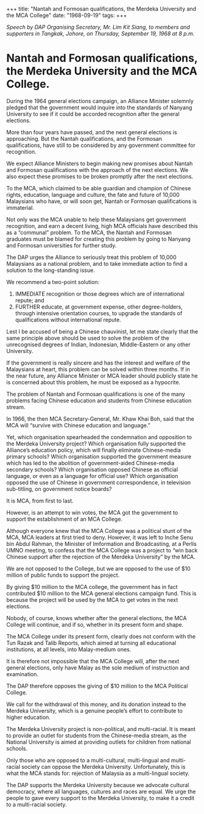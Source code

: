 +++ 
title: "Nantah and Formosan qualifications, the Merdeka University and the MCA College"
date: "1968-09-19"
tags:
+++

_Speech by DAP Organising Secretary, Mr. Lim Kit Siang, to members and supporters in Tangkak, Johore, on Thursday, September 19, 1968 at 8 p.m._

# Nantah and Formosan qualifications, the Merdeka University and the MCA College.

During the 1964 general elections campaign, an Alliance Minister solemnly pledged that the government would inquire into the standards of Nanyang University to see if it could be accorded recognition after the general elections.

More than four years have passed, and the next general elections is approaching. But the Nantah qualifications, and the Formosan qualifications, have still to be considered by any government committee for recognition.</u>

We expect Alliance Ministers to begin making new promises about Nantah and Formosan qualifications with the approach of the next elections. We also expect these promises to be broken promptly after the next elections.

To the MCA, which claimed to be able guardian and champion of Chinese rights, education, language and culture, the fate and future of 10,000 Malaysians who have, or will soon get, Nantah or Formosan qualifications is immaterial.

Not only was the MCA unable to help these Malaysians get government recognition, and earn a decent living, high MCA officials have described this as a “communal” problem. To the MCA, the Nantah and Formosan graduates must be blamed for creating this problem by going to Nanyang and Formosan universities for further study.

The DAP urges the Alliance to seriously treat this problem of 10,000 Malaysians as a national problem, and to take immediate action to find a solution to the long-standing issue.

We recommend a two-point solution:

1)	IMMEDIATE recognition or those degrees which are of international repute; and 
2)	FURTHER educate, at government expense, other degree-holders, through intensive orientation courses, to upgrade the standards of qualifications without international repute.

Lest I be accused of being a Chinese chauvinist, let me state clearly that the same principle above should be used to solve the problem of the unrecognised degrees of Indian, Indonesian, Middle-Eastern or any other University.

If the government is really sincere and has the interest and welfare of the Malaysians at heart, this problem can be solved within three months. If in the near future, any Alliance Minister or MCA leader should publicly state he is concerned about this problem, he must be exposed as a hypocrite.

The problem of Nantah and Formosan qualifications is one of the many problems facing Chinese education and students from Chinese education stream.

In 1966, the then MCA Secretary-General, Mr. Khaw Khai Boh, said that the MCA will “survive with Chinese education and language.”

Yet, which organisation spearheaded the condemnation and opposition to the Merdeka University project? Which organisation fully supported the Alliance’s education policy, which will finally eliminate Chinese-media primary schools? Which organisation supported the government measure which has led to the abolition of government-aided Chinese-media secondary schools? Which organisation opposed Chinese as official language, or even as a language for official use? Which organisation opposed the use of Chinese in government correspondence, in television sub-titling, on government notice boards?

It is MCA, from first to last.

However, is an attempt to win votes, the MCA got the government to support the establishment of an MCA College.

Although everyone knew that the MCA College was a political stunt of the MCA, MCA leaders at first tried to deny. However, it was left to Inche Senu bin Abdul Rahman, the Minister of Imformation and Broadcasting, at a Perlis UMNO meeting, to confess that the MCA College was a project to “win back Chinese support after the rejection of the Merdeka University” by the MCA.

We are not opposed to the College, but we are opposed to the use of $10 million of public funds to support the project.

By giving $10 million to the MCA college, the government has in fact contributed $10 million to the MCA general elections campaign fund. This is because the project will be used by the MCA to get votes in the next elections.

Nobody, of course, knows whether after the general elections, the MCA College will continue, and if so, whether in its present form and shape.

The MCA College under its present form, clearly does not conform with the Tun Razak and Talib Reports, which aimed at turning all educational institutions, at all levels, into Malay-medium ones.

It is therefore not impossible that the MCA College will, after the next general elections, only have Malay as the sole medium of instruction and examination.

The DAP therefore opposes the giving of $10 million to the MCA Political College.

We call for the withdrawal of this money, and its donation instead to the Merdeka University, which is a genuine people’s effort to contribute to higher education.

The Merdeka University project is non-political, and multi-racial. It is meant to provide an outlet for students from the Chinese-media stream, as the National University is aimed at providing outlets for children from national schools.

Only those who are opposed to a multi-cultural, multi-lingual and multi-racial society can oppose the Merdeka University. Unfortunately, this is what the MCA stands for: rejection of Malaysia as a multi-lingual society.

The DAP supports the Merdeka University because we advocate cultural democracy, where all languages, cultures and races are equal. We urge the people to gave every support to the Merdeka University, to make it a credit to a multi-racial society.
 
